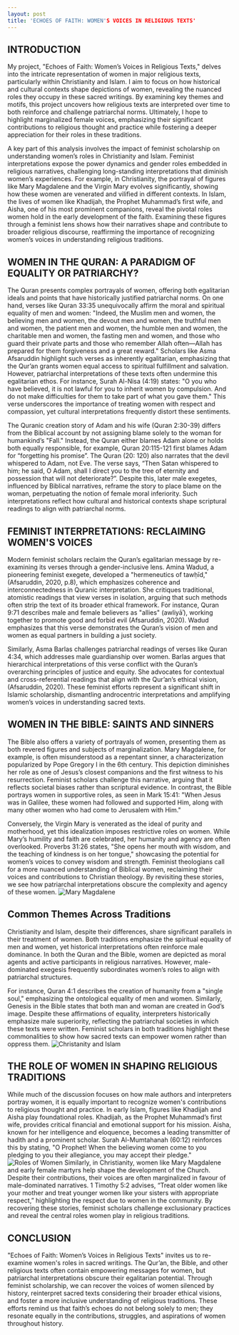 ```yaml
---
layout: post
title: 'ECHOES OF FAITH: WOMEN'S VOICES IN RELIGIOUS TEXTS'
---
```


## INTRODUCTION
My project, "Echoes of Faith: Women’s Voices in Religious Texts," delves into the intricate representation of women in major religious texts, particularly within Christianity and Islam. I aim to focus on how historical and cultural contexts shape depictions of women, revealing the nuanced roles they occupy in these sacred writings. By examining key themes and motifs, this project uncovers how religious texts are interpreted over time to both reinforce and challenge patriarchal norms. Ultimately, I hope to highlight marginalized female voices, emphasizing their significant contributions to religious thought and practice while fostering a deeper appreciation for their roles in these traditions.

A key part of this analysis involves the impact of feminist scholarship on understanding women’s roles in Christianity and Islam. Feminist interpretations expose the power dynamics and gender roles embedded in religious narratives, challenging long-standing interpretations that diminish women’s experiences. For example, in Christianity, the portrayal of figures like Mary Magdalene and the Virgin Mary evolves significantly, showing how these women are venerated and vilified in different contexts. In Islam, the lives of women like Khadijah, the Prophet Muhammad’s first wife, and Aisha, one of his most prominent companions, reveal the pivotal roles women hold in the early development of the faith. Examining these figures through a feminist lens shows how their narratives shape and contribute to broader religious discourse, reaffirming the importance of recognizing women’s voices in understanding religious traditions.
## WOMEN IN THE QURAN: A PARADIGM OF EQUALITY OR PATRIARCHY? 
The Quran presents complex portrayals of women, offering both egalitarian ideals and points that have historically justified patriarchal norms. On one hand, verses like Quran 33:35 unequivocally affirm the moral and spiritual equality of men and women: "Indeed, the Muslim men and women, the believing men and women, the devout men and women, the truthful men and women, the patient men and women, the humble men and women, the charitable men and women, the fasting men and women, and those who guard their private parts and those who remember Allah often—Allah has prepared for them forgiveness and a great reward." Scholars like Asma Afsaruddin highlight such verses as inherently egalitarian, emphasizing that the Qur’an grants women equal access to spiritual fulfillment and salvation.
However, patriarchal interpretations of these texts often undermine this egalitarian ethos. For instance, Surah Al-Nisa (4:19) states: "O you who have believed, it is not lawful for you to inherit women by compulsion. And do not make difficulties for them to take part of what you gave them." This verse underscores the importance of treating women with respect and compassion, yet cultural interpretations frequently distort these sentiments.

The Quranic creation story of Adam and his wife (Quran 2:30-39) differs from the Biblical account by not assigning blame solely to the woman for humankind’s "Fall." Instead, the Quran either blames Adam alone or holds both equally responsible, for example, Quran 20:115-121 first blames Adam for “forgetting his promise”. The Quran (20: 120) also narrates that the devil whispered to Adam, not Eve. The verse says, “Then Satan whispered to him; he said, O Adam, shall I direct you to the tree of eternity and possession that will not deteriorate?”. Despite this, later male exegetes, influenced by Biblical narratives, reframe the story to place blame on the woman, perpetuating the notion of female moral inferiority. Such interpretations reflect how cultural and historical contexts shape scriptural readings to align with patriarchal norms.
## FEMINIST INTERPRETATIONS: RECLAIMING WOMEN'S VOICES 
Modern feminist scholars reclaim the Quran’s egalitarian message by re-examining its verses through a gender-inclusive lens. Amina Wadud, a pioneering feminist exegete, developed a "hermeneutics of tawḥīd," (Afsaruddin, 2020, p.8), which emphasizes coherence and interconnectedness in Quranic interpretation. She critiques traditional, atomistic readings that view verses in isolation, arguing that such methods often strip the text of its broader ethical framework. For instance, Quran 9:71 describes male and female believers as "allies" (awliyāʾ), working together to promote good and forbid evil (Afsaruddin, 2020). Wadud emphasizes that this verse demonstrates the Quran’s vision of men and women as equal partners in building a just society.

Similarly, Asma Barlas challenges patriarchal readings of verses like Quran 4:34, which addresses male guardianship over women. Barlas argues that hierarchical interpretations of this verse conflict with the Quran’s overarching principles of justice and equity. She advocates for contextual and cross-referential readings that align with the Qur’an’s ethical vision, (Afsaruddin, 2020). These feminist efforts represent a significant shift in Islamic scholarship, dismantling androcentric interpretations and amplifying women’s voices in understanding sacred texts.
## WOMEN IN THE BIBLE: SAINTS AND SINNERS
The Bible also offers a variety of portrayals of women, presenting them as both revered figures and subjects of marginalization. Mary Magdalene, for example, is often misunderstood as a repentant sinner, a characterization popularized by Pope Gregory I in the 6th century. This depiction diminishes her role as one of Jesus’s closest companions and the first witness to his resurrection. Feminist scholars challenge this narrative, arguing that it reflects societal biases rather than scriptural evidence. In contrast, the Bible portrays women in supportive roles, as seen in Mark 15:41: "When Jesus was in Galilee, these women had followed and supported Him, along with many other women who had come to Jerusalem with Him."

Conversely, the Virgin Mary is venerated as the ideal of purity and motherhood, yet this idealization imposes restrictive roles on women. While Mary’s humility and faith are celebrated, her humanity and agency are often overlooked. Proverbs 31:26 states, "She opens her mouth with wisdom, and the teaching of kindness is on her tongue," showcasing the potential for women’s voices to convey wisdom and strength. Feminist theologians call for a more nuanced understanding of Biblical women, reclaiming their voices and contributions to Christian theology. By revisiting these stories, we see how patriarchal interpretations obscure the complexity and agency of these women. 
![Mary Magdalene](https://i.swncdn.com/media/1600w/via/7084-61274-woman-with-cross-marymagdalene-thinksto.webp)
## Common Themes Across Traditions
Christianity and Islam, despite their differences, share significant parallels in their treatment of women. Both traditions emphasize the spiritual equality of men and women, yet historical interpretations often reinforce male dominance. In both the Quran and the Bible, women are depicted as moral agents and active participants in religious narratives. However, male-dominated exegesis frequently subordinates women’s roles to align with patriarchal structures.

For instance, Quran 4:1 describes the creation of humanity from a "single soul," emphasizing the ontological equality of men and women. Similarly, Genesis in the Bible states that both man and woman are created in God’s image. Despite these affirmations of equality, interpreters historically emphasize male superiority, reflecting the patriarchal societies in which these texts were written. Feminist scholars in both traditions highlight these commonalities to show how sacred texts can empower women rather than oppress them.
![Christanity and Islam](https://cdn.shopify.com/s/files/1/2193/5963/files/Genesis-1-27-GODS-WORD-Translation-Bible_61505f34-90e1-4af7-a507-50b0b0062278_1024x1024.jpg?v=1609878650) 
## THE ROLE OF WOMEN IN SHAPING RELIGIOUS TRADITIONS 
While much of the discussion focuses on how male authors and interpreters portray women, it is equally important to recognize women's contributions to religious thought and practice. In early Islam, figures like Khadijah and Aisha play foundational roles. Khadijah, as the Prophet Muhammad’s first wife, provides critical financial and emotional support for his mission. Aisha, known for her intelligence and eloquence, becomes a leading transmitter of hadith and a prominent scholar. Surah Al-Mumtahanah (60:12) reinforces this by stating, "O Prophet! When the believing women come to you pledging to you their allegiance, you may accept their pledge."
![Roles of Women](https://static01.nyt.com/images/2020/11/20/us/IHW-MUSLIMWOMEN-GISELE/IHW-MUSLIMWOMEN-GISELE-videoSixteenByNineJumbo1600-v2.jpg)
Similarly, in Christianity, women like Mary Magdalene and early female martyrs help shape the development of the Church. Despite their contributions, their voices are often marginalized in favour of male-dominated narratives. 1 Timothy 5:2 advises, “Treat older women like your mother and treat younger women like your sisters with appropriate respect,” highlighting the respect due to women in the community. By recovering these stories, feminist scholars challenge exclusionary practices and reveal the central roles women play in religious traditions.
## CONCLUSION 
"Echoes of Faith: Women’s Voices in Religious Texts" invites us to re-examine women's roles in sacred writings. The Qur’an, the Bible, and other religious texts often contain empowering messages for women, but patriarchal interpretations obscure their egalitarian potential. Through feminist scholarship, we can recover the voices of women silenced by history, reinterpret sacred texts considering their broader ethical visions, and foster a more inclusive understanding of religious traditions. These efforts remind us that faith’s echoes do not belong solely to men; they resonate equally in the contributions, struggles, and aspirations of women throughout history.
